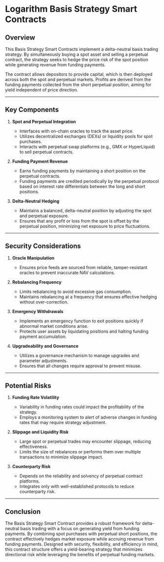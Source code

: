 # **Logarithm Basis Strategy Smart Contracts**

## **Overview**

This Basis Strategy Smart Contracts implement a delta-neutral basis trading strategy. By simultaneously buying a spot asset and selling a perpetual contract, the strategy seeks to hedge the price risk of the spot position while generating revenue from funding payments.

The contract allows depositors to provide capital, which is then deployed across both the spot and perpetual markets. Profits are derived from the funding payments collected from the short perpetual position, aiming for yield independent of price direction.

---

## **Key Components**

1. **Spot and Perpetual Integration**
   - Interfaces with on-chain oracles to track the asset price.
   - Utilizes decentralized exchanges (DEXs) or liquidity pools for spot purchases.
   - Interacts with perpetual swap platforms (e.g., GMX or HyperLiquid) to sell perpetual contracts.

2. **Funding Payment Revenue**
   - Earns funding payments by maintaining a short position on the perpetual contracts.
   - Funding payments are credited periodically by the perpetual protocol based on interest rate differentials between the long and short positions.

3. **Delta-Neutral Hedging**
   - Maintains a balanced, delta-neutral position by adjusting the spot and perpetual exposure.
   - Ensures that any profit or loss from the spot is offset by the perpetual position, minimizing net exposure to price fluctuations.

---

## **Security Considerations**

1. **Oracle Manipulation**
   - Ensures price feeds are sourced from reliable, tamper-resistant oracles to prevent inaccurate NAV calculations.

2. **Rebalancing Frequency**
   - Limits rebalancing to avoid excessive gas consumption.
   - Maintains rebalancing at a frequency that ensures effective hedging without over-correction.

3. **Emergency Withdrawals**
   - Implements an emergency function to exit positions quickly if abnormal market conditions arise.
   - Protects user assets by liquidating positions and halting funding payment accumulation.

4. **Upgradeability and Governance**
   - Utilizes a governance mechanism to manage upgrades and parameter adjustments.
   - Ensures that all changes require approval to prevent misuse.

---

## **Potential Risks**

1. **Funding Rate Volatility**
   - Variability in funding rates could impact the profitability of the strategy.
   - Employs a monitoring system to alert of adverse changes in funding rates that may require strategy adjustment.

2. **Slippage and Liquidity Risk**
   - Large spot or perpetual trades may encounter slippage, reducing effectiveness.
   - Limits the size of rebalances or performs them over multiple transactions to minimize slippage impact.

3. **Counterparty Risk**
   - Depends on the reliability and solvency of perpetual contract platforms.
   - Integrates only with well-established protocols to reduce counterparty risk.

---

## **Conclusion**

The Basis Strategy Smart Contract provides a robust framework for delta-neutral basis trading with a focus on generating yield from funding payments. By combining spot purchases with perpetual short positions, the contract effectively hedges market exposure while accruing revenue from funding payments. Designed with security, flexibility, and efficiency in mind, this contract structure offers a yield-bearing strategy that minimizes directional risk while leveraging the benefits of perpetual funding markets.
